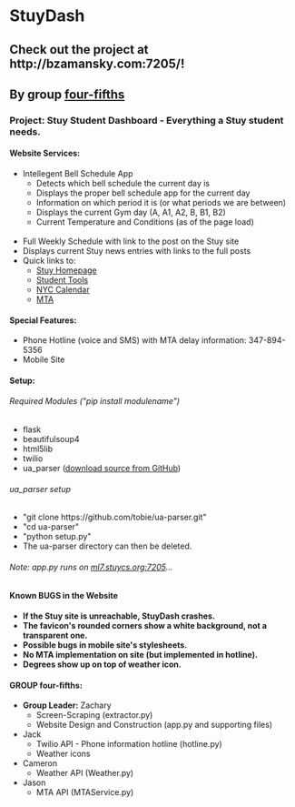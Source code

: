<h1>StuyDash</h1>
<h2>Check out the project at http://bzamansky.com:7205/!</h2>
<h2>By group <a href="#group-four-fifths">four-fifths</a></h2>

<h3>Project: Stuy Student Dashboard - Everything a Stuy student needs.</h3>

<h4>Website Services:</h4>
<ul>
  <li>Intellegent Bell Schedule App
    <ul>
      <li>Detects which bell schedule the current day is</li>
      <li>Displays the proper bell schedule app for the current day</li>
      <li>Information on which period it is (or what periods we are between)</li>
      <li>Displays the current Gym day (A, A1, A2, B, B1, B2)</li>
      <li>Current Temperature and Conditions (as of the page load)</li>
    </ul>
  </li>
  <br/>
  <li>Full Weekly Schedule with link to the post on the Stuy site</li>
  <li>Displays current Stuy news entries with links to the full posts</li>
  <li>Quick links to:
    <ul>
      <li><a href="http://stuy.enschool.org">Stuy Homepage</a></li>
      <li><a href="http://www.students-stuyhs.theschoolsystem.net/login.rb">Student Tools<a></li>
      <li><a href="http://schools.nyc.gov/Calendar/default.htm">NYC Calendar</a></li>
      <li><a href="http://www.mta.info">MTA</a></li>
    </ul>
  </li>
</ul>

<h4>Special Features:</h4>
<ul>
  <li>Phone Hotline (voice and SMS) with MTA delay information: 347-894-5356</li>
  <li>Mobile Site</li>
</ul>

<h4>Setup:</h4>

<h6>Required Modules ("pip install modulename")</h6>
<ul>
  <li>flask</li>
  <li>beautifulsoup4</li>
  <li>html5lib</li>
  <li>twilio</li>
  <li>ua_parser (<a href="https://github.com/tobie/ua-parser">download source from GitHub</a>)</li>
</ul>

<h6>ua_parser setup</h6>
<ul>
  <li>"git clone https://github.com/tobie/ua-parser.git"</li>
  <li>"cd ua-parser"</li>
  <li>"python setup.py"</li>
  <li>The ua-parser directory can then be deleted.</li>
</ul>

<h6>Note: app.py runs on <a href="http://ml7.stuycs.org:7205">ml7.stuycs.org:7205</a>...</h6>

<h4>Known BUGS in the Website<h4>

<ul>
	<li>If the Stuy site is unreachable, StuyDash crashes.</li>
	<li>The favicon's rounded corners show a white background, not a transparent one.</li>
	<li>Possible bugs in mobile site's stylesheets.</li>
	<li>No MTA implementation on site (but implemented in hotline).</li>
	<li>Degrees show up on top of weather icon.</li>
</ul>

<h4>GROUP four-fifths:</h4>

<ul>
  <li><strong>Group Leader:</strong> Zachary
    <ul>
      <li>Screen-Scraping (extractor.py)</li>
      <li>Website Design and Construction (app.py and supporting files)</li>
    </ul>
  </li>
  
  <li>Jack
    <ul>
	<li>Twilio API - Phone information hotline (hotline.py)</li>
	<li>Weather icons</li>
    </ul>
  </li>
  
  <li>Cameron
    <ul>
      <li>Weather API (Weather.py)</li>
    </ul>
  </li>
  
  <li>Jason
    <ul>
      <li>MTA API (MTAService.py)</li>
    </ul>
  </li>
</ul>
